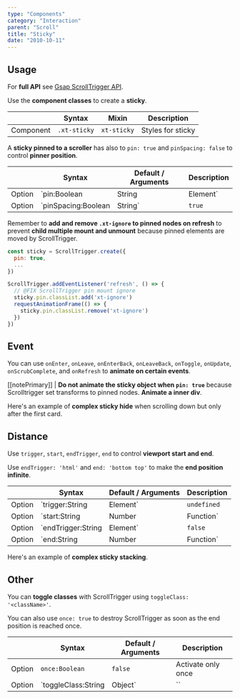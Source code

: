 ```yaml
---
type: "Components"
category: "Interaction"
parent: "Scroll"
title: "Sticky"
date: "2010-10-11"
---
```


## Usage

For **full API** see [Gsap ScrollTrigger API](https://greensock.com/docs/v3/Plugins/ScrollTrigger).

Use the **component classes** to create a **sticky**.

<div class="xt-overflow-sub overflow-y-hidden overflow-x-scroll my-5 xt-my-auto w-full">

|                      | Syntax                          | Mixin            | Description                   |
| ----------------------- | ----------------------------------------- | -----------------------------| ----------------------------- |
| Component                  | `.xt-sticky`                     | `xt-sticky`                | Styles for sticky            |

</div>

A **sticky pinned to a scroller** has also to `pin: true` and `pinSpacing: false` to control **pinner position**.

<div class="xt-overflow-sub overflow-y-hidden overflow-x-scroll my-5 xt-my-auto w-full">

|                         | Syntax                                    | Default / Arguments                       | Description                   |
| ----------------------- | ----------------------------------------- | ----------------------------- | ----------------------------- |
| Option                  | `pin:Boolean|String|Element`                          | `false`        | Pin the scroll element           |
| Option                  | `pinSpacing:Boolean|String`                          | `true`        | Add spacing for the pinned element            |

</div>

Remember to **add and remove `.xt-ignore` to pinned nodes on refresh** to prevent **child multiple mount and unmount** because pinned elements are moved by ScrollTrigger.

```js
const sticky = ScrollTrigger.create({
  pin: true,
  ...
})

ScrollTrigger.addEventListener('refresh', () => {
  // @FIX ScrollTrigger pin mount ignore
  sticky.pin.classList.add('xt-ignore')
  requestAnimationFrame(() => {
    sticky.pin.classList.remove('xt-ignore')
  })
})
```

<demo>
  <div class="gatsby_demo_item xt-toggle" data-iframe="demos/components/scroll/sticky"></div>
</demo>

## Event

You can use `onEnter`, `onLeave`, `onEnterBack`, `onLeaveBack`, `onToggle`, `onUpdate`, `onScrubComplete`, and `onRefresh` to **animate on certain events**.

[[notePrimary]]
| **Do not animate the sticky object when `pin: true`** because Scrolltrigger set transforms to pinned nodes. **Animate a inner div**.

Here's an example of **complex sticky hide** when scrolling down but only after the first card.

<demo>
  <div class="gatsby_demo_item xt-toggle" data-iframe="demos/components/scroll/sticky-hide"></div>
</demo>

## Distance

Use `trigger`, `start`, `endTrigger`, `end` to control **viewport start and end**.

Use `endTrigger: 'html'` and `end: 'bottom top'` to make the **end position infinite**.

<div class="xt-overflow-sub overflow-y-hidden overflow-x-scroll my-5 xt-my-auto w-full">

|                         | Syntax                                    | Default / Arguments                       | Description                   |
| ----------------------- | ----------------------------------------- | ----------------------------- | ----------------------------- |
| Option                  | `trigger:String|Element`                          | `undefined`        | Scroll trigger           |
| Option                  | `start:String|Number|Function`                          | `'top bottom'`        | Start position: first argument is for trigger second argument is for scroller            |
| Option                  | `endTrigger:String|Element`                          | `false`        | End trigger           |
| Option                  | `end:String|Number|Function`                          | `'bottom top'`        | End position: first argument is for endTrigger second argument is for scroller            |

</div>

Here's an example of **complex sticky stacking**.

<demo>
  <div class="gatsby_demo_item xt-toggle" data-iframe="demos/components/scroll/sticky-stack"></div>
</demo>

## Other

You can **toggle classes** with ScrollTrigger using `toggleClass: '<className>'`.

You can also use `once: true` to destroy ScrollTrigger as soon as the end position is reached once.

<div class="xt-overflow-sub overflow-y-hidden overflow-x-scroll my-5 xt-my-auto w-full">

|                         | Syntax                                    | Default / Arguments                       | Description                   |
| ----------------------- | ----------------------------------------- | ----------------------------- | ----------------------------- |
| Option                  | `once:Boolean`                          | `false`        | Activate only once             |
| Option                  | `toggleClass:String|Object`                          | ``        | Toggle class with ScrollTrigger activation/deactivation             |

</div>
